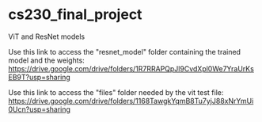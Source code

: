 # cs230_final_project
ViT and ResNet models

Use this link to access the "resnet_model" folder containing the trained model and the weights: 
https://drive.google.com/drive/folders/1R7RRAPQpJl9CvdXpl0We7YraUrKsEB9T?usp=sharing

Use this link to access the "files" folder needed by the vit test file:
https://drive.google.com/drive/folders/1168TawgkYqmB8Tu7yjJ88xNrYmUi0Ucn?usp=sharing
